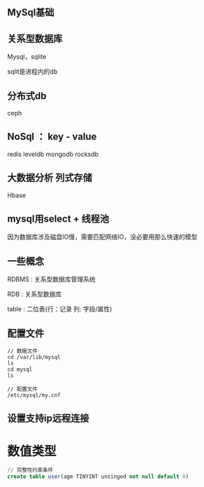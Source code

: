 ## MySql基础

## 关系型数据库

Mysql，sqlite

sqlit是进程内的db

## 分布式db

ceph

## NoSql ： key - value

redis leveldb mongodb rocksdb

## 大数据分析 列式存储

Hbase

## mysql用select + 线程池

因为数据库涉及磁盘IO慢，需要匹配网络IO，没必要用那么快速的模型

## 一些概念

RDBMS : 关系型数据库管理系统

RDB : 关系型数据库

table : 二位表(行：记录 列: 字段/属性)

## 配置文件

```
// 数据文件
cd /var/lib/mysql
ls
cd mysql
ls

// 配置文件
/etc/mysql/my.cnf

```

## 设置支持ip远程连接

# 数值类型

```sql
// 完整性约束条件
create table user(age TINYINT unsinged not null default 0)
```
